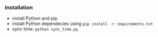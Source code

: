 ### Installation
- install Python and pip
- install Python dependecies using `pip install -r requirements.txt`
- sync time: `python sync_time.py`
